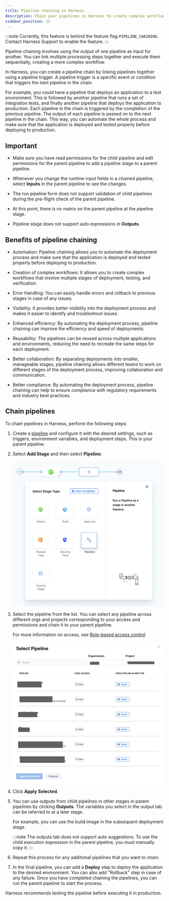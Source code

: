 ```yaml
---
title: Pipeline chaining in Harness
description: Chain your pipelines in Harness to create complex workflows.
sidebar_position: 12
---
```



:::note
Currently, this feature is behind the feature flag `PIPELINE_CHAINING`. Contact Harness Support to enable the feature.
:::


Pipeline chaining involves using the output of one pipeline as input for another. You can link multiple processing steps together and execute them sequentially, creating a more complex workflow.

In Harness, you can create a pipeline chain by linking pipelines together using a pipeline trigger. A pipeline trigger is a specific event or condition that triggers the next pipeline in the chain. 

For example, you could have a pipeline that deploys an application to a test environment. This is followed by another pipeline that runs a set of integration tests, and finally another pipeline that deploys the application to production. Each pipeline in the chain is triggered by the completion of the previous pipeline. The output of each pipeline is passed on to the next pipeline in the chain. This way, you can automate the whole process and make sure that the application is deployed and tested properly before deploying to production.

## Important

- Make sure you have read permissions for the child pipeline and edit permissions for the parent pipeline to add a pipeline stage to a parent pipeline.

- Whenever you change the runtime input fields in a chained pipeline, select **Inputs** in the parent pipeline to see the changes.

- The run pipeline form does not support validation of child pipelines during the pre-flight check of the parent pipeline.

- At this point, there is no matrix on the parent pipeline at the pipeline stage.

- Pipeline stage does not support auto expressions in **Outputs**.



## Benefits of pipeline chaining

- Automation: Pipeline chaining allows you to automate the deployment process and make sure that the application is deployed and tested properly before deploying to production.
 
- Creation of complex workflows: It allows you to create complex workflows that involve multiple stages of deployment, testing, and verification.
 
- Error Handling: You can easily handle errors and rollback to previous stages in case of any issues.
 
- Visibility: It provides better visibility into the deployment process and makes it easier to identify and troubleshoot issues.
 
- Enhanced efficiency: By automating the deployment process, pipeline chaining can improve the efficiency and speed of deployments.
 
- Reusability: The pipelines can be reused across multiple applications and environments, reducing the need to recreate the same steps for each deployment.
 
- Better collaboration: By separating deployments into smaller, manageable stages, pipeline chaining allows different teams to work on different stages of the deployment process, improving collaboration and communication.
 
- Better compliance: By automating the deployment process, pipeline chaining can help to ensure compliance with regulatory requirements and industry best practices.

## Chain pipelines 
To chain pipelines in Harness, perform the following steps: 

1. Create a [pipeline](../8_Pipelines/add-a-stage.md#step-1-create-a-pipeline) and configure it with the desired settings, such as triggers, environment variables, and deployment steps.
   This is your parent pipeline.
2. Select **Add Stage** and then select **Pipeline**.
   
   ![](./static/pipeline-chain-option.png)

3. Select the pipeline from the list. You can select any pipeline across different orgs and projects corresponding to your access and permissions and chain it to your parent pipeline.
   
   For more information on access, see [Role-based access control](../4_Role-Based-Access-Control/1-rbac-in-harness.md)

   ![](./static/pipeline-chain-list.png)

4. Click **Apply Selected**.

5. You can use outputs from child pipelines in other stages in parent pipelines by clicking **Outputs**.
   The variables you select in the output tab can be referred to at a later stage.

   For example, you can use the build image in the subsequent deployment stage.
   
   :::note
   The outputs tab does not support auto suggestions. To use the child execution expression in the parent pipeline, you must manually copy it.
   :::
   

6. Repeat this process for any additional pipelines that you want to chain.

7. In the final pipeline, you can add a **Deploy** step to deploy the application to the desired environment.
   You can also add "Rollback" step in case of any failure.
   Once you have completed chaining the pipelines, you can run the parent pipeline to start the process.
   
Harness recommends testing the pipeline before executing it in production.

